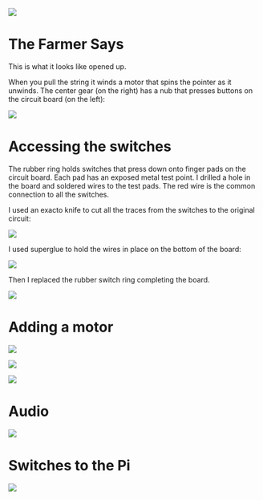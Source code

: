 ![](https://github.com/topherCantrell/FarmerSays/blob/master/art/warp.jpg)

# The Farmer Says

This is what it looks like opened up.

When you pull the string it winds a motor that spins the pointer as it unwinds. The
center gear (on the right) has a nub that presses buttons on the circuit board (on
the left):

![](https://github.com/topherCantrell/FarmerSays/blob/master/art/FarmerSays.jpg)

# Accessing the switches

The rubber ring holds switches that press down onto finger pads on the circuit board. Each pad has an exposed
metal test point. I drilled a hole in the board and soldered wires to the test pads. The red wire is the
common connection to all the switches.

I used an exacto knife to cut all the traces from the switches to the original circuit:

![](https://github.com/topherCantrell/FarmerSays/blob/master/art/top.jpg)

I used superglue to hold the wires in place on the bottom of the board:

![](https://github.com/topherCantrell/FarmerSays/blob/master/art/bottom.jpg)

Then I replaced the rubber switch ring completing the board. 

![](https://github.com/topherCantrell/FarmerSays/blob/master/art/switches.jpg)

# Adding a motor

![](https://github.com/topherCantrell/FarmerSays/blob/master/art/motor1.jpg)

![](https://github.com/topherCantrell/FarmerSays/blob/master/art/motor2.jpg)

![](https://github.com/topherCantrell/FarmerSays/blob/master/art/motor3.jpg)

# Audio

![](https://github.com/topherCantrell/FarmerSays/blob/master/art/audio.jpg)

# Switches to the Pi

![](https://github.com/topherCantrell/FarmerSays/blob/master/art/piswitches.jpg)

